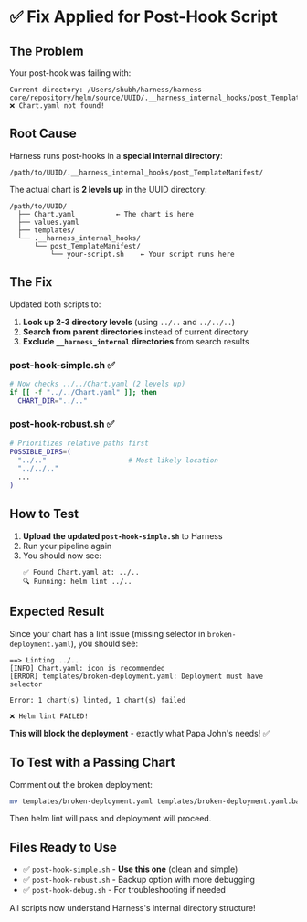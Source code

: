 # ✅ Fix Applied for Post-Hook Script

## The Problem

Your post-hook was failing with:
```
Current directory: /Users/shubh/harness/harness-core/repository/helm/source/UUID/.__harness_internal_hooks/post_TemplateManifest
❌ Chart.yaml not found!
```

## Root Cause

Harness runs post-hooks in a **special internal directory**:
```
/path/to/UUID/.__harness_internal_hooks/post_TemplateManifest/
```

The actual chart is **2 levels up** in the UUID directory:
```
/path/to/UUID/
  ├── Chart.yaml          ← The chart is here
  ├── values.yaml
  ├── templates/
  └── .__harness_internal_hooks/
      └── post_TemplateManifest/
          └── your-script.sh    ← Your script runs here
```

## The Fix

Updated both scripts to:
1. **Look up 2-3 directory levels** (using `../..` and `../../..`)
2. **Search from parent directories** instead of current directory
3. **Exclude `__harness_internal` directories** from search results

### post-hook-simple.sh ✅
```bash
# Now checks ../../Chart.yaml (2 levels up)
if [[ -f "../../Chart.yaml" ]]; then
  CHART_DIR="../.."
```

### post-hook-robust.sh ✅
```bash
# Prioritizes relative paths first
POSSIBLE_DIRS=(
  "../.."                    # Most likely location
  "../../.."
  ...
)
```

## How to Test

1. **Upload the updated `post-hook-simple.sh`** to Harness
2. Run your pipeline again
3. You should now see:
   ```
   ✅ Found Chart.yaml at: ../..
   🔍 Running: helm lint ../..
   ```

## Expected Result

Since your chart has a lint issue (missing selector in `broken-deployment.yaml`), you should see:

```
==> Linting ../..
[INFO] Chart.yaml: icon is recommended  
[ERROR] templates/broken-deployment.yaml: Deployment must have selector

Error: 1 chart(s) linted, 1 chart(s) failed

❌ Helm lint FAILED!
```

**This will block the deployment** - exactly what Papa John's needs! ✅

## To Test with a Passing Chart

Comment out the broken deployment:
```bash
mv templates/broken-deployment.yaml templates/broken-deployment.yaml.bak
```

Then helm lint will pass and deployment will proceed.

## Files Ready to Use

- ✅ `post-hook-simple.sh` - **Use this one** (clean and simple)
- ✅ `post-hook-robust.sh` - Backup option with more debugging
- ✅ `post-hook-debug.sh` - For troubleshooting if needed

All scripts now understand Harness's internal directory structure!

